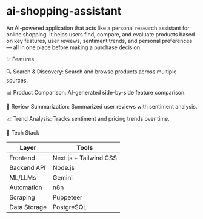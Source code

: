 # ai-shopping-assistant

An AI-powered application that acts like a personal research assistant for online shopping. It helps users find, compare, and evaluate products based on key features, user reviews, sentiment trends, and personal preferences — all in one place before making a purchase decision.

✨ Features

🔍 Search & Discovery: Search and browse products across multiple sources.

📊 Product Comparison: AI-generated side-by-side feature comparison.

💬 Review Summarization: Summarized user reviews with sentiment analysis.

📈 Trend Analysis: Tracks sentiment and pricing trends over time.

🧱 Tech Stack

| Layer  | Tools |
| ------------- | ------------- |
| Frontend  | Next.js + Tailwind CSS  |
| Backend API  | Node.js  |
| ML/LLMs  | Gemini  |
| Automation  | n8n  |
| Scraping  | Puppeteer  |
| Data Storage  | PostgreSQL  |
